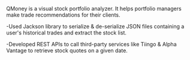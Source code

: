 QMoney is a visual stock portfolio analyzer. It helps portfolio managers make trade recommendations for their clients.



-Used Jackson library to serialize & de-serialize JSON files containing a user's historical trades and extract the stock list.

-Developed REST APIs to call third-party services like Tiingo & Alpha Vantage to retrieve stock quotes on a given date.
